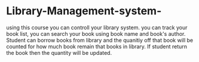 # Library-Management-system-
using this course you can controll your library system. you can track your book list, you can search your book using book name and book's author.  Student can borrow books from library and the quanitiy off that book will be counted for how much book remain that books in library. If student return the book then the quantity will be updated.  
